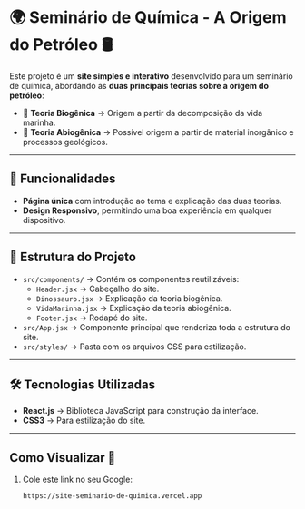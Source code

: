 # 🌍 Seminário de Química - A Origem do Petróleo 🛢️

Este projeto é um **site simples e interativo** desenvolvido para um seminário de química, abordando as **duas principais teorias sobre a origem do petróleo**:  
- 🌿 **Teoria Biogênica** → Origem a partir da decomposição da vida marinha.  
- 🦖 **Teoria Abiogênica** → Possível origem a partir de material inorgânico e processos geológicos.

---

## 📌 Funcionalidades

- **Página única** com introdução ao tema e explicação das duas teorias.
- **Design Responsivo**, permitindo uma boa experiência em qualquer dispositivo.

---

## 📂 Estrutura do Projeto

- `src/components/` → Contém os componentes reutilizáveis:
  - `Header.jsx` → Cabeçalho do site.
  - `Dinossauro.jsx` → Explicação da teoria biogênica.
  - `VidaMarinha.jsx` → Explicação da teoria abiogênica.
  - `Footer.jsx` → Rodapé do site.
- `src/App.jsx` → Componente principal que renderiza toda a estrutura do site.
- `src/styles/` → Pasta com os arquivos CSS para estilização.

---

## 🛠️ Tecnologias Utilizadas

- **React.js** → Biblioteca JavaScript para construção da interface.
- **CSS3** → Para estilização do site.

---

## Como Visualizar 📌

1. Cole este link no seu Google:
   ```bash
   https://site-seminario-de-quimica.vercel.app
